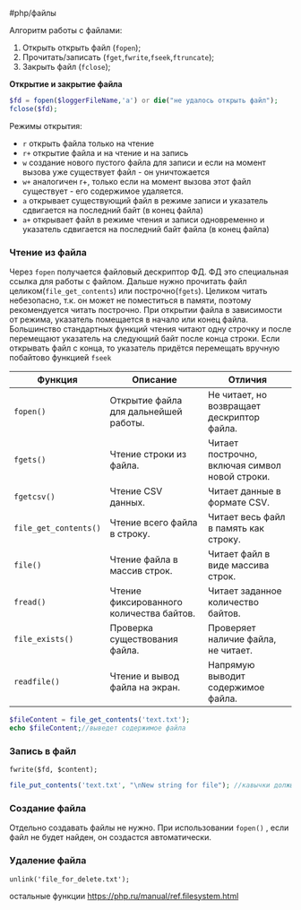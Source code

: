 #php/файлы 

Алгоритм работы с файлами:
1. Открыть открыть файл (`fopen`);
2. Прочитать/записать (`fget`,`fwrite`,`fseek`,`ftruncate`);
3. Закрыть файл (`fclose`);

**Открытие и закрытие файла**
```php
$fd = fopen($loggerFileName,'a') or die("не удалось открыть файл");
fclose($fd);
```

Режимы открытия:
- `r`   открыть файла только на чтение
- `r+` открытие файла и на чтение и на запись
- `w`   создание нового пустого файла для записи и если на момент вызова уже существует файл - он уничтожается
- `w+` аналогичен r+, только если на момент вызова этот файл существует - его содержимое удаляется.
- `a`   открывает существующий файл в режиме записи и указатель сдвигается на последний байт (в конец файла)
- `a+` открывает файл в режиме чтения и записи одновременно и указатель сдвигается на последний байт файла (в конец файла)

### Чтение из файла
Через `fopen` получается файловый дескриптор ФД. ФД это специальная ссылка для работы с файлом.  Дальше нужно прочитать файл целиком(`file_get_contents`) или построчно(`fgets`). Целиком читать небезопасно, т.к. он может не поместиться в памяти, поэтому рекомендуется читать построчно. При открытии файла в зависимости от режима, указатель помещается в начало или конец файла. Большинство стандартных функций чтения читают одну строчку и после перемещают указатель на следующий байт после конца строки.  Если открывать файл с конца, то указатель придётся перемещать вручную побайтово функцией `fseek`

| Функция               | Описание                                 | Отличия                                        |
| --------------------- | ---------------------------------------- | ---------------------------------------------- |
| `fopen()`             | Открытие файла для дальнейшей работы.    | Не читает, но возвращает дескриптор файла.     |
| `fgets()`             | Чтение строки из файла.                  | Читает построчно, включая символ новой строки. |
| `fgetcsv()`           | Чтение CSV данных.                       | Читает данные в формате CSV.                   |
| `file_get_contents()` | Чтение всего файла в строку.             | Читает весь файл в память как строку.          |
| `file()`              | Чтение файла в массив строк.             | Читает файл в виде массива строк.              |
| `fread()`             | Чтение фиксированного количества байтов. | Читает заданное количество байтов.             |
| `file_exists()`       | Проверка существования файла.            | Проверяет наличие файла, не читает.            |
| `readfile()`          | Чтение и вывод файла на экран.           | Напрямую выводит содержимое файла.             |


```php
$fileContent = file_get_contents('text.txt');
echo $fileContent;//выведет содержимое файла
```
### Запись в файл
`fwrite($fd, $content);`

```php
file_put_contents('text.txt', "\nNew string for file"); //кавычки должы быть двойными
```

### Создание файла
Отдельно создавать файлы не нужно. При использовании `fopen()` , если файл не будет найден, он создастся автоматически. 

### Удаление файла
`unlink('file_for_delete.txt');`

остальные функции https://php.ru/manual/ref.filesystem.html
